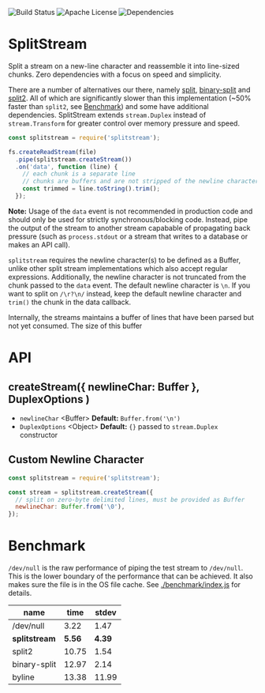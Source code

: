 ![Build Status](https://img.shields.io/circleci/build/github/monken/node-splitstream)
![Apache License](https://img.shields.io/badge/license-Apache--2.0-yellow)
![Dependencies](https://img.shields.io/badge/dependencies-0-blue)

# SplitStream

Split a stream on a new-line character and reassemble it into line-sized chunks. Zero dependencies with a focus on speed and simplicity.

There are a number of alternatives our there, namely [split](https://github.com/dominictarr/split), [binary-split](https://github.com/maxogden/binary-split) and [split2](https://github.com/mcollina/split2). All of which are significantly slower than this implementation (~50% faster than `split2`, see [Benchmark](#benchmark)) and some have additional dependencies. SplitStream extends `stream.Duplex` instead of `stream.Transform` for greater control over memory pressure and speed.

``` js
const splitstream = require('splitstream');

fs.createReadStream(file)
  .pipe(splitstream.createStream())
  .on('data', function (line) {
    // each chunk is a separate line
    // chunks are buffers and are not stripped of the newline character(s)
    const trimmed = line.toString().trim();
  });
```

**Note:** Usage of the `data` event is not recommended in production code and should only be used for strictly synchronous/blocking code. Instead, pipe the output of the stream to another stream capabable of propagating back pressure (such as `process.stdout` or a stream that writes to a database or makes an API call).

`splitstream` requires the newline character(s) to be defined as a Buffer, unlike other split stream implementations which also accept regular expressions. Additionally, the newline character is not truncated from the chunk passed to the `data` event. The default newline character is `\n`. If you want to split on `/\r?\n/` instead, keep the default newline character and `trim()` the chunk in the data callback.

Internally, the streams maintains a buffer of lines that have been parsed but not yet consumed. The size of this buffer 

# API

## createStream({ newlineChar: Buffer },  DuplexOptions )

* `newlineChar` \<Buffer> **Default:** `Buffer.from('\n')`
* `DuplexOptions` \<Object> **Default:** `{}` passed to `stream.Duplex` constructor

## Custom Newline Character

``` js
const splitstream = require('splitstream');

const stream = splitstream.createStream({
  // split on zero-byte delimited lines, must be provided as Buffer
  newlineChar: Buffer.from('\0'),
});

```

# Benchmark

`/dev/null` is the raw performance of piping the test stream to `/dev/null`. This is the lower boundary of the performance that can be achieved. It also makes sure the file is in the OS file cache. See [./benchmark/index.js](./benchmark/index.js) for details.

| name | time | stdev |
| -- | -- | -- |
| /dev/null | 3.22  | 1.47 |
| **splitstream** | **5.56**  | **4.39** |
| split2 | 10.75 | 1.54 |
| binary-split | 12.97 | 2.14 |
| byline | 13.38 | 11.99 |
